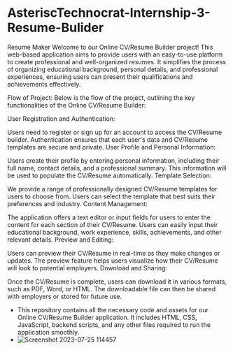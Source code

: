 # AsteriscTechnocrat-Internship-3-Resume-Bulider
Resume Maker
Welcome to our Online CV/Resume Builder project! This web-based application aims to provide users with an easy-to-use platform to create professional and well-organized resumes. It simplifies the process of organizing educational background, personal details, and professional experiences, ensuring users can present their qualifications and achievements effectively.

Flow of Project:
Below is the flow of the project, outlining the key functionalities of the Online CV/Resume Builder:

User Registration and Authentication:

Users need to register or sign up for an account to access the CV/Resume builder.
Authentication ensures that each user's data and CV/Resume templates are secure and private.
User Profile and Personal Information:

Users create their profile by entering personal information, including their full name, contact details, and a professional summary.
This information will be used to populate the CV/Resume automatically.
Template Selection:

We provide a range of professionally designed CV/Resume templates for users to choose from.
Users can select the template that best suits their preferences and industry.
Content Management:

The application offers a text editor or input fields for users to enter the content for each section of their CV/Resume.
Users can easily input their educational background, work experience, skills, achievements, and other relevant details.
Preview and Editing:

Users can preview their CV/Resume in real-time as they make changes or updates.
The preview feature helps users visualize how their CV/Resume will look to potential employers.
Download and Sharing:

Once the CV/Resume is complete, users can download it in various formats, such as PDF, Word, or HTML.
The downloadable file can then be shared with employers or stored for future use.

* This repository contains all the necessary code and assets for our Online CV/Resume Builder application. It includes HTML, CSS, JavaScript, backend scripts, and any other files required to run the application smoothly.
* ![Screenshot 2023-07-25 114457](https://github.com/deepaktallapudi/AsteriscTechnocrat-Internship-3-Resume-Bulider/assets/103422044/a2025ca2-f30f-4e5f-b66c-a50fa264192b)

